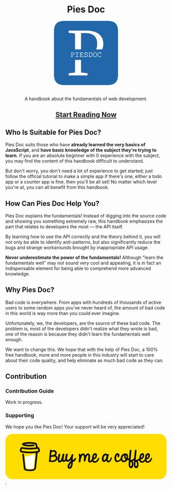 <h1 align="center">Pies Doc</h1>

<div align="center">
  <a href="https://piesdoc.com/" target="_blank">
    <img src="./static/img/logo-constrast.png" alt="Pies Doc logo" width="200" height="auto">
  </a>
  <br />
  <br />
  <p>A handbook about the fundamentals of web development.</p>
  <h2>
    <a href="https://piesdoc.com/" target="_blank">Start Reading Now</a>
  </h2>
</div>

## Who Is Suitable for Pies Doc?

Pies Doc suits those who have **already learned the very basics of JavaScript**, and **have basic knowledge of the subject they're trying to learn**. If you are an absolute beginner with 0 experience with the subject, you may find the content of this handbook difficult to understand.

But don't worry, you don't need a lot of experience to get started; just follow the official tutorial to make a simple app if there's one, either a todo app or a counter app is fine, then you'll be all set! No matter which level you're at, you can all benefit from this handbook.

## How Can Pies Doc Help You?

Pies Doc explains the fundamentals! Instead of digging into the source code and showing you something extremely raw, this handbook emphasizes the part that relates to developers the most — the API itself.

By learning how to use the API correctly and the theory behind it, you will not only be able to identify anti-patterns, but also significantly reduce the bugs and strange workarounds brought by inappropriate API usage.

**Never underestimate the power of the fundamentals!** Although "learn the fundamentals well" may not sound very cool and appealing, it is in fact an indispensable element for being able to comprehend more advanced knowledge.

## Why Pies Doc?

Bad code is everywhere. From apps with hundreds of thousands of active users to some random apps you've never heard of, the amount of bad code in this world is way more than you could ever imagine.

Unfortunately, we, the developers, are the source of these bad code. The problem is, most of the developers didn't realize what they wrote is bad, one of the reason is because they didn't learn the fundamentals well enough.

We want to change this. We hope that with the help of Pies Doc, a 100% free handbook, more and more people in this industry will start to care about their code quality, and help eliminate as much bad code as they can.

## Contribution

### Contribution Guide

Work in progress.

### Supporting

We hope you like Pies Doc! Your support will be very appreciated!

[<img src="./static/readme/buy-me-a-coffee.svg" alt="Buy me a coffee">](https://buymeacoffee.com/abemscac).

